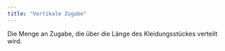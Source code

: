 ```yaml
---
title: "Vertikale Zugabe"
---
```


Die Menge an Zugabe, die über die Länge des Kleidungsstückes verteilt wird.




